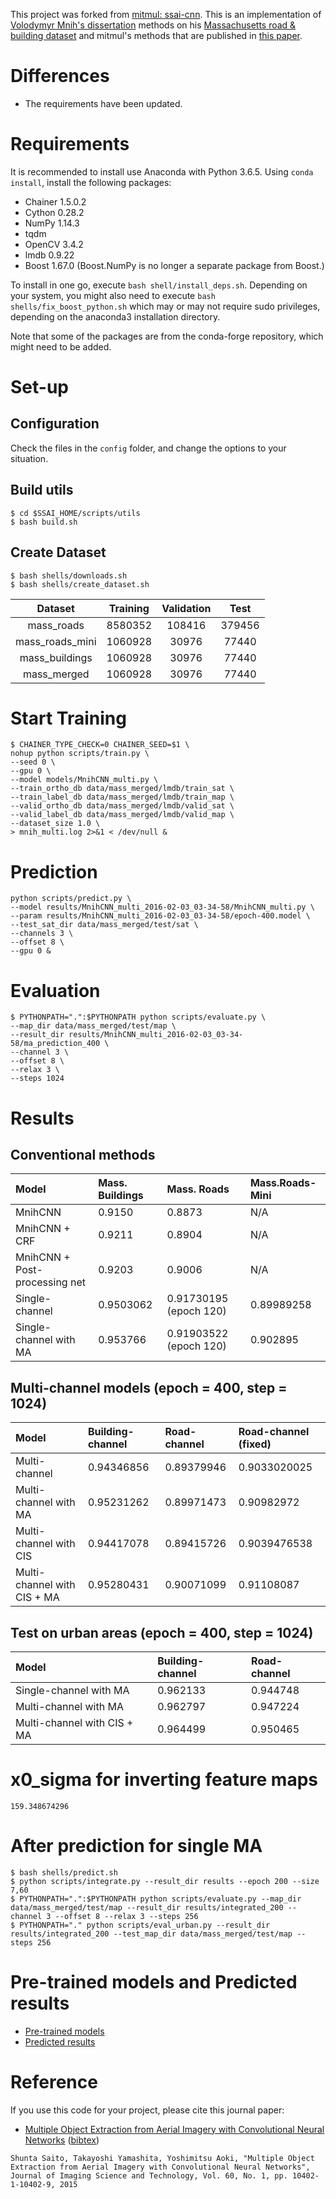 This project was forked from [mitmul: ssai-cnn](https://github.com/mitmul/ssai-cnn).
This is an implementation of [Volodymyr Mnih's dissertation](https://www.cs.toronto.edu/~vmnih/docs/Mnih_Volodymyr_PhD_Thesis.pdf) methods on his [Massachusetts road & building dataset](https://www.cs.toronto.edu/~vmnih/data/) and mitmul's methods that are published in [this paper](http://www.ingentaconnect.com/content/ist/jist/2016/00000060/00000001/art00003).

# Differences

- The requirements have been updated.

# Requirements

It is recommended to install use Anaconda with Python 3.6.5. Using `conda install`, install the following packages:
- Chainer 1.5.0.2
- Cython 0.28.2
- NumPy 1.14.3
- tqdm
- OpenCV 3.4.2
- lmdb 0.9.22
- Boost 1.67.0 (Boost.NumPy is no longer a separate package from Boost.)

To install in one go, execute `bash shell/install_deps.sh`. Depending on your system, you might also need to execute `bash shells/fix_boost_python.sh` which may or may not require sudo privileges, depending on the anaconda3 installation directory.

Note that some of the packages are from the conda-forge repository, which might need to be added.

# Set-up
## Configuration
Check the files in the `config` folder, and change the options to your situation.

## Build utils

```
$ cd $SSAI_HOME/scripts/utils
$ bash build.sh
```

## Create Dataset

```
$ bash shells/downloads.sh
$ bash shells/create_dataset.sh
```

Dataset         | Training | Validation |  Test
:-------------: | :------: | :--------: | :---:
  mass_roads    | 8580352  |   108416   | 379456
mass_roads_mini | 1060928  |   30976    | 77440
mass_buildings  | 1060928  |   30976    | 77440
  mass_merged   | 1060928  |   30976    | 77440

# Start Training

```
$ CHAINER_TYPE_CHECK=0 CHAINER_SEED=$1 \
nohup python scripts/train.py \
--seed 0 \
--gpu 0 \
--model models/MnihCNN_multi.py \
--train_ortho_db data/mass_merged/lmdb/train_sat \
--train_label_db data/mass_merged/lmdb/train_map \
--valid_ortho_db data/mass_merged/lmdb/valid_sat \
--valid_label_db data/mass_merged/lmdb/valid_map \
--dataset_size 1.0 \
> mnih_multi.log 2>&1 < /dev/null &
```

# Prediction

```
python scripts/predict.py \
--model results/MnihCNN_multi_2016-02-03_03-34-58/MnihCNN_multi.py \
--param results/MnihCNN_multi_2016-02-03_03-34-58/epoch-400.model \
--test_sat_dir data/mass_merged/test/sat \
--channels 3 \
--offset 8 \
--gpu 0 &
```

# Evaluation

```
$ PYTHONPATH=".":$PYTHONPATH python scripts/evaluate.py \
--map_dir data/mass_merged/test/map \
--result_dir results/MnihCNN_multi_2016-02-03_03-34-58/ma_prediction_400 \
--channel 3 \
--offset 8 \
--relax 3 \
--steps 1024
```

# Results

## Conventional methods

Model                         | Mass. Buildings | Mass. Roads            | Mass.Roads-Mini
:---------------------------- | :-------------- | :--------------------- | :--------------
MnihCNN                       | 0.9150          | 0.8873                 | N/A
MnihCNN + CRF                 | 0.9211          | 0.8904                 | N/A
MnihCNN + Post-processing net | 0.9203          | 0.9006                 | N/A
Single-channel                | 0.9503062       | 0.91730195 (epoch 120) | 0.89989258
Single-channel with MA        | 0.953766        | 0.91903522 (epoch 120) | 0.902895

## Multi-channel models (epoch = 400, step = 1024)

Model                       | Building-channel | Road-channel | Road-channel (fixed)
:-------------------------- | :--------------- | :----------- | :-------------------
Multi-channel               | 0.94346856       | 0.89379946   | 0.9033020025
Multi-channel with MA       | 0.95231262       | 0.89971473   | 0.90982972
Multi-channel with CIS      | 0.94417078       | 0.89415726   | 0.9039476538
Multi-channel with CIS + MA | 0.95280431       | 0.90071099   | 0.91108087

## Test on urban areas (epoch = 400, step = 1024)

Model                       | Building-channel | Road-channel
:-------------------------- | :--------------- | :-----------
Single-channel with MA      | 0.962133         | 0.944748
Multi-channel with MA       | 0.962797         | 0.947224
Multi-channel with CIS + MA | 0.964499         | 0.950465

# x0_sigma for inverting feature maps

```
159.348674296
```

# After prediction for single MA

```
$ bash shells/predict.sh
$ python scripts/integrate.py --result_dir results --epoch 200 --size 7,60
$ PYTHONPATH=".":$PYTHONPATH python scripts/evaluate.py --map_dir data/mass_merged/test/map --result_dir results/integrated_200 --channel 3 --offset 8 --relax 3 --steps 256
$ PYTHONPATH="." python scripts/eval_urban.py --result_dir results/integrated_200 --test_map_dir data/mass_merged/test/map --steps 256
```

# Pre-trained models and Predicted results

- [Pre-trained models](https://github.com/mitmul/ssai-cnn/wiki/Pre-trained-models)
- [Predicted results](https://github.com/mitmul/ssai-cnn/wiki/Predicted-results)

# Reference

If you use this code for your project, please cite this journal paper:

- [Multiple Object Extraction from Aerial Imagery with Convolutional Neural Networks](http://www.ingentaconnect.com/content/ist/jist/2016/00000060/00000001/art00003) ([bibtex](http://www.ingentaconnect.com/content/ist/jist/2016/00000060/00000001/art00003;jsessionid=3bmr095n0lb07.alice?format=bib))

```Shunta Saito, Takayoshi Yamashita, Yoshimitsu Aoki, "Multiple Object Extraction from Aerial Imagery with Convolutional Neural Networks", Journal of Imaging Science and Technology, Vol. 60, No. 1, pp. 10402-1-10402-9, 2015```
